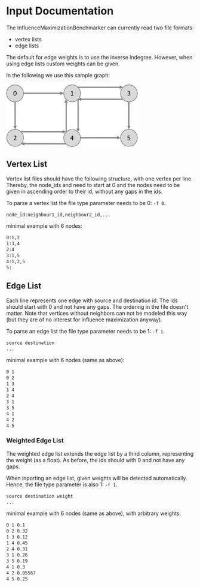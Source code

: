 # Input Documentation

The InfluenceMaximizationBenchmarker can currently read two file formats:
- vertex lists
- edge lists

The default for edge weights is to use the inverse indegree.
However, when using edge lists custom weights can be given.


In the following we use this sample graph:

<img src="doc/example_graph.png" alt="example graph" width="352" height="170">

## Vertex List
Vertex list files should have the following structure, with one vertex per line.
Thereby, the node_ids and need to start at 0 and the nodes need to be given in ascending order to their id, without any gaps in the ids.

To parse a vertex list the file type parameter needs to be 0: `-f 0`.

```
node_id:neighbour1_id,neighbour2_id,...
```

minimal example with 6 nodes:

```
0:1,2
1:3,4
2:4
3:1,5
4:1,2,5
5:
```

## Edge List
Each line represents one edge with source and destination id.
The ids should start with 0 and not have any gaps.
The ordering in the file doesn't matter.
Note that vertices without neighbors can not be modeled this way (but they are of no interest for influence maximization anyway).

To parse an edge list the file type parameter needs to be 1: `-f 1`.

```
source destination
...
```

minimal example with 6 nodes (same as above):

```
0 1
0 2
1 3
1 4
2 4
3 1
3 5
4 1
4 2
4 5
```


### Weighted Edge List

The weighted edge list extends the edge list by a third column, representing the weight (as a float).
As before, the ids should  with 0 and not have any gaps.

When inporting an edge list, given weights will be detected automatically. 
Hence, the file type parameter is also 1: `-f 1`.


```
source destination weight
...
```

minimal example with 6 nodes (same as above), with arbitrary weights:

```
0 1 0.1
0 2 0.32
1 3 0.12
1 4 0.45
2 4 0.31
3 1 0.26
3 5 0.19
4 1 0.3
4 2 0.05567
4 5 0.25
```
